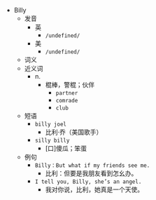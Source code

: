 - Billy
  - 发音
    - 英
      - `/undefined/`
    - 美
      - `/undefined/`
  - 词义
  - 近义词
    - n.
      - 棍棒，警棍；伙伴
        - `partner`
        - `comrade`
        - `club`
  - 短语
    - `billy joel`
      - 比利·乔（美国歌手） 
    - `silly billy`
      - [口]傻瓜；笨蛋 
  - 例句
    - `Billy：But what if my friends see me.`
      - 比利：但要是我朋友看到怎幺办。
    - `I tell you, Billy, she’s an angel.`
      - 我对你说，比利，她真是一个天使。

